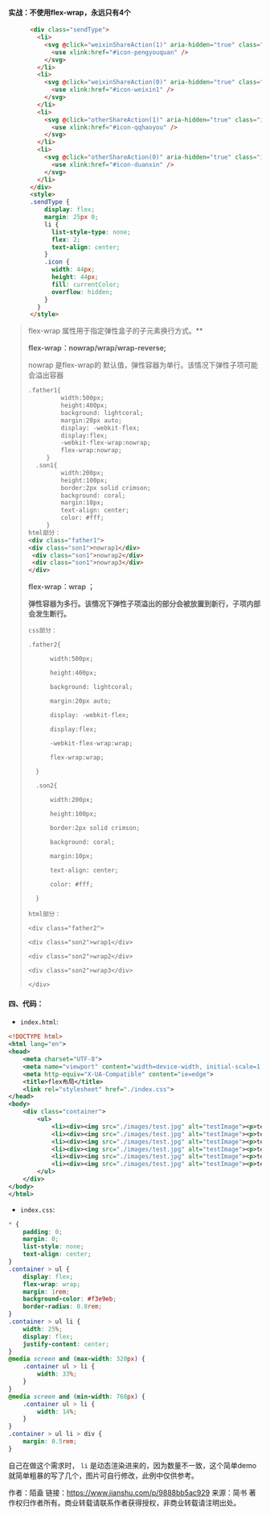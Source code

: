 #### 实战：不使用flex-wrap，永远只有4个

```html
      <div class="sendType">
        <li>
          <svg @click="weixinShareAction(1)" aria-hidden="true" class="icon">
            <use xlink:href="#icon-pengyouquan" />
          </svg>
        </li>
        <li>
          <svg @click="weixinShareAction(0)" aria-hidden="true" class="icon">
            <use xlink:href="#icon-weixin1" />
          </svg>
        </li>
        <li>
          <svg @click="otherShareAction(1)" aria-hidden="true" class="icon">
            <use xlink:href="#icon-qqhaoyou" />
          </svg>
        </li>
        <li>
          <svg @click="otherShareAction(0)" aria-hidden="true" class="icon">
            <use xlink:href="#icon-duanxin" />
          </svg>
        </li>
      </div>
      <style>
      .sendType {
          display: flex;
          margin: 25px 0;
          li {
            list-style-type: none;
            flex: 2;
            text-align: center;
          }
          .icon {
            width: 44px;
            height: 44px;
            fill: currentColor;
            overflow: hidden;
          }
        }
      </style>
```



> 
>
> flex-wrap 属性用于指定弹性盒子的子元素换行方式。**
>
> **flex-wrap：nowrap/wrap/wrap-reverse;**
>
> nowrap 是flex-wrap的 默认值，弹性容器为单行。该情况下弹性子项可能会溢出容器
>
> ```html
> .father1{
>          width:500px;
>          height:400px;
>          background: lightcoral;
>          margin:20px auto;
>          display: -webkit-flex;
>          display:flex;
>          -webkit-flex-wrap:nowrap;
>          flex-wrap:nowrap;
>      }
>   .son1{
>          width:200px;
>          height:100px;
>          border:2px solid crimson;
>          background: coral;
>          margin:10px;
>          text-align: center;
>          color: #fff;
>      }
> html部分：
> <div class="father1">
> <div class="son1">nowrap1</div>
>  <div class="son1">nowrap2</div>
>  <div class="son1">nowrap3</div>
> </div>
> ```
>
> **flex-wrap：wrap ；**
>
> **弹性容器为多行。该情况下弹性子项溢出的部分会被放置到新行，子项内部会发生断行。**
>
> ```
> css部分：
> 
> .father2{
> 
>       width:500px;
> 
>       height:400px;
> 
>       background: lightcoral;
> 
>       margin:20px auto;
> 
>       display: -webkit-flex;
> 
>       display:flex;
> 
>       -webkit-flex-wrap:wrap;
> 
>       flex-wrap:wrap;
> 
>   }
> 
>   .son2{
> 
>       width:200px;
> 
>       height:100px;
> 
>       border:2px solid crimson;
> 
>       background: coral;
> 
>       margin:10px;
> 
>       text-align: center;
> 
>       color: #fff;
> 
>   }
> 
> html部分：
> 
> <div class="father2">
> 
> <div class="son2">wrap1</div>
> 
> <div class="son2">wrap2</div>
> 
> <div class="son2">wrap3</div>
> 
> </div>
> ```
>
> 

#### 四、代码：

- `index.html`:



```xml
<!DOCTYPE html>
<html lang="en">
<head>
    <meta charset="UTF-8">
    <meta name="viewport" content="width=device-width, initial-scale=1.0">
    <meta http-equiv="X-UA-Compatible" content="ie=edge">
    <title>flex布局</title>
    <link rel="stylesheet" href="./index.css">
</head>
<body>
    <div class="container">
        <ul>
            <li><div><img src="./images/test.jpg" alt="testImage"><p>test</p></div></li>
            <li><div><img src="./images/test.jpg" alt="testImage"><p>test</p></div></li>
            <li><div><img src="./images/test.jpg" alt="testImage"><p>test</p></div></li>
            <li><div><img src="./images/test.jpg" alt="testImage"><p>test</p></div></li>
            <li><div><img src="./images/test.jpg" alt="testImage"><p>test</p></div></li>
            <li><div><img src="./images/test.jpg" alt="testImage"><p>test</p></div></li>
        </ul>
    </div>
</body>
</html>
```

- `index.css`:



```css
* {
    padding: 0;
    margin: 0;
    list-style: none;
    text-align: center;
}
.container > ul {
    display: flex;
    flex-wrap: wrap;
    margin: 1rem;
    background-color: #f3e9eb;
    border-radius: 0.8rem;
}
.container > ul li {
    width: 25%;
    display: flex;
    justify-content: center;
}
@media screen and (max-width: 320px) {
    .container ul > li {
        width: 33%;
    }
}
@media screen and (min-width: 768px) {
    .container ul > li {
        width: 14%;
    }
}
.container > ul li > div {
    margin: 0.5rem;
}
```

自己在做这个需求时， `li` 是动态渲染进来的，因为数量不一致，这个简单demo就简单粗暴的写了几个，图片可自行修改，此例中仅供参考。



作者：陌盍
链接：https://www.jianshu.com/p/9888bb5ac929
来源：简书
著作权归作者所有。商业转载请联系作者获得授权，非商业转载请注明出处。